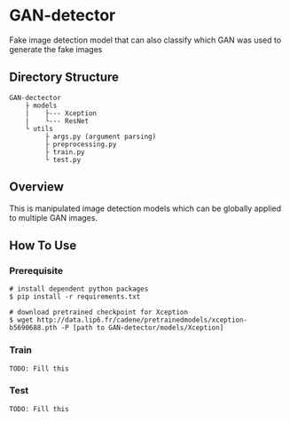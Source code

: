# GAN-detector
Fake image detection model that can also classify which GAN was used to generate the fake images

## Directory Structure
```
GAN-dectector
    ├ models
    |    ├--- Xception
    |    └--- ResNet
    └ utils
         ├ args.py (argument parsing) 
         ├ preprocessing.py
         ├ train.py
         └ test.py
```

## Overview
This is manipulated image detection models which can be globally applied to multiple GAN images.

## How To Use
### Prerequisite
```
# install dependent python packages
$ pip install -r requirements.txt

# download pretrained checkpoint for Xception
$ wget http://data.lip6.fr/cadene/pretrainedmodels/xception-b5690688.pth -P [path to GAN-detector/models/Xception]
```

### Train
```
TODO: Fill this
```

### Test
```
TODO: Fill this
```
